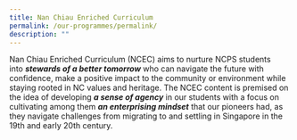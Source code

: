 ```yaml
---
title: Nan Chiau Enriched Curriculum
permalink: /our-programmes/permalink/
description: ""
---
```

Nan Chiau Enriched Curriculum (NCEC) aims to nurture NCPS students into **_stewards of a better tomorrow_** who can navigate the future with confidence, make a positive impact to the community or environment while staying rooted in NC values and heritage. The NCEC content is premised on the idea of developing _**a sense of agency**_ in our students with a focus on cultivating among them _**an enterprising mindset**_ that our pioneers had, as they navigate challenges from migrating to and settling in Singapore in the 19th and early 20th century.
